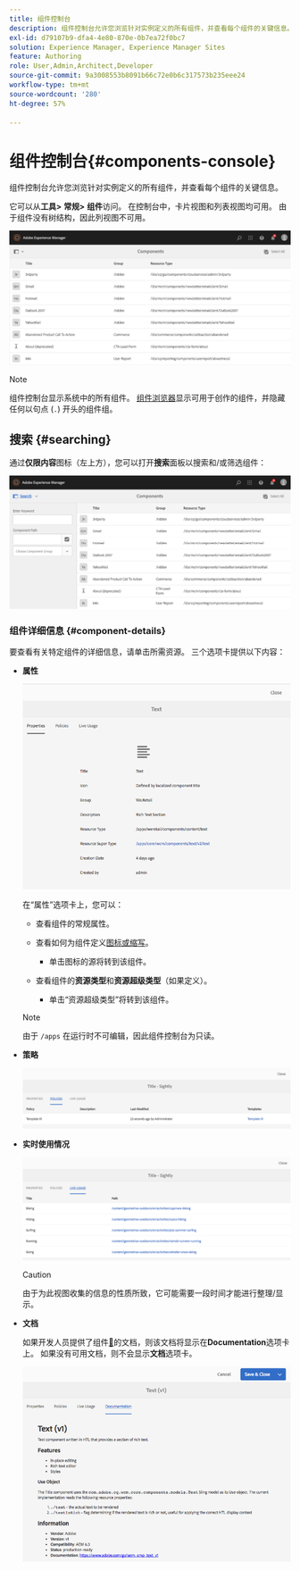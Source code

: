 ```yaml
---
title: 组件控制台
description: 组件控制台允许您浏览针对实例定义的所有组件，并查看每个组件的关键信息。
exl-id: d79107b9-dfa4-4e80-870e-0b7ea72f0bc7
solution: Experience Manager, Experience Manager Sites
feature: Authoring
role: User,Admin,Architect,Developer
source-git-commit: 9a3008553b8091b66c72e0b6c317573b235eee24
workflow-type: tm+mt
source-wordcount: '280'
ht-degree: 57%

---
```


# 组件控制台{#components-console}

组件控制台允许您浏览针对实例定义的所有组件，并查看每个组件的关键信息。

它可以从&#x200B;**工具>** **常规>** **组件**&#x200B;访问。 在控制台中，卡片视图和列表视图均可用。 由于组件没有树结构，因此列视图不可用。

![screen-shot_2019-03-05at113145](assets/screen-shot_2019-03-05at113145.png)

>[!NOTE]
>
>组件控制台显示系统中的所有组件。 [组件浏览器](/help/sites-authoring/author-environment-tools.md#components-browser)显示可用于创作的组件，并隐藏任何以句点 (`.`) 开头的组件组。

## 搜索 {#searching}

通过&#x200B;**仅限内容**&#x200B;图标（左上方），您可以打开&#x200B;**搜索**&#x200B;面板以搜索和/或筛选组件：

![screen-shot_2019-03-05at113251](assets/screen-shot_2019-03-05at113251.png)

### 组件详细信息 {#component-details}

要查看有关特定组件的详细信息，请单击所需资源。 三个选项卡提供以下内容：

* **属性**

  ![screen_shot_2018-03-27at165847](assets/screen_shot_2018-03-27at165847.png)

  在“属性”选项卡上，您可以：

   * 查看组件的常规属性。
   * 查看如何为组件定义[图标或缩写](/help/sites-developing/components-basics.md#component-icon-in-touch-ui)。

      * 单击图标的源将转到该组件。

   * 查看组件的&#x200B;**资源类型**&#x200B;和&#x200B;**资源超级类型**（如果定义）。

      * 单击“资源超级类型”将转到该组件。

  >[!NOTE]
  >
  >由于 `/apps` 在运行时不可编辑，因此组件控制台为只读。

* **策略**

  ![策略](assets/chlimage_1-169.png)

* **实时使用情况**

  ![实时使用情况](assets/chlimage_1-170.png)

  >[!CAUTION]
  >
  >由于为此视图收集的信息的性质所致，它可能需要一段时间才能进行整理/显示。

* **文档**

  如果开发人员提供了组件[&#128279;](/help/sites-developing/developing-components.md#documenting-your-component)的文档，则该文档将显示在&#x200B;**Documentation**&#x200B;选项卡上。 如果没有可用文档，则不会显示&#x200B;**文档**&#x200B;选项卡。

  ![文档](assets/chlimage_1-171.png)
